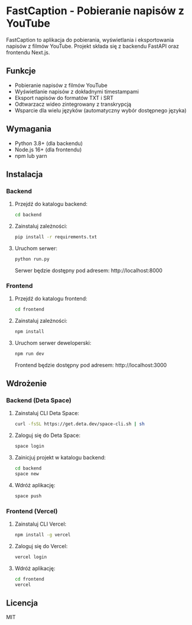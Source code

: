 # FastCaption - Pobieranie napisów z YouTube

FastCaption to aplikacja do pobierania, wyświetlania i eksportowania napisów z filmów YouTube. Projekt składa się z backendu FastAPI oraz frontendu Next.js.

## Funkcje

- Pobieranie napisów z filmów YouTube
- Wyświetlanie napisów z dokładnymi timestampami
- Eksport napisów do formatów TXT i SRT
- Odtwarzacz wideo zintegrowany z transkrypcją
- Wsparcie dla wielu języków (automatyczny wybór dostępnego języka)

## Wymagania

- Python 3.8+ (dla backendu)
- Node.js 16+ (dla frontendu)
- npm lub yarn

## Instalacja

### Backend

1. Przejdź do katalogu backend:
   ```bash
   cd backend
   ```

2. Zainstaluj zależności:
   ```bash
   pip install -r requirements.txt
   ```

3. Uruchom serwer:
   ```bash
   python run.py
   ```

   Serwer będzie dostępny pod adresem: http://localhost:8000

### Frontend

1. Przejdź do katalogu frontend:
   ```bash
   cd frontend
   ```

2. Zainstaluj zależności:
   ```bash
   npm install
   ```

3. Uruchom serwer deweloperski:
   ```bash
   npm run dev
   ```

   Frontend będzie dostępny pod adresem: http://localhost:3000

## Wdrożenie

### Backend (Deta Space)

1. Zainstaluj CLI Deta Space:
   ```bash
   curl -fsSL https://get.deta.dev/space-cli.sh | sh
   ```

2. Zaloguj się do Deta Space:
   ```bash
   space login
   ```

3. Zainicjuj projekt w katalogu backend:
   ```bash
   cd backend
   space new
   ```

4. Wdróż aplikację:
   ```bash
   space push
   ```

### Frontend (Vercel)

1. Zainstaluj CLI Vercel:
   ```bash
   npm install -g vercel
   ```

2. Zaloguj się do Vercel:
   ```bash
   vercel login
   ```

3. Wdróż aplikację:
   ```bash
   cd frontend
   vercel
   ```

## Licencja

MIT 